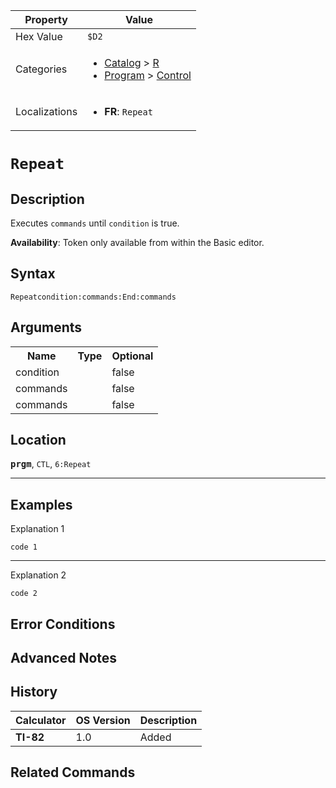 | Property      | Value |
|---------------|-------|
| Hex Value     | `$D2`|
| Categories    | <ul><li>[Catalog](<../categories/Catalog.md>) > [R](<../categories/Catalog.md#R>)</li><li>[Program](<../categories/Program.md>) > [Control](<../categories/Program.md#Control>)</li></ul> |
| Localizations | <ul><li><b>FR</b>: `Repeat `</li></ul> |

# `Repeat `

## Description
Executes `commands` until `condition` is true.


<b>Availability</b>: Token only available from within the Basic editor.

## Syntax
`Repeatcondition:commands:End:commands`

## Arguments
<table>
<tr><th>Name</th><th>Type</th><th>Optional</th></tr>

<tr><td>condition</td><td></td><td>false</td></tr>

<tr><td>commands</td><td></td><td>false</td></tr>

<tr><td>commands</td><td></td><td>false</td></tr>

</table>

## Location
<tt><kbd><b>prgm</b></kbd></tt>, `CTL`, `6:Repeat`
<hr>

## Examples

Explanation 1
```ti-basic
code 1
```
---
Explanation 2
```ti-basic
code 2
```

## Error Conditions


## Advanced Notes


## History
| Calculator | OS Version | Description |
|------------|------------|-------------|
| <b>TI-82</b> | 1.0 | Added |

## Related Commands


